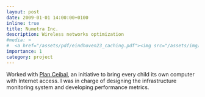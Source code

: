 ```yaml
---
layout: post
date: 2009-01-01 14:00:00+0100
inline: true
title: Numetra Inc.
description: Wireless networks optimization
#media: >
#  <a href="/assets/pdf/eindhoven23_caching.pdf"><img src="/assets/img/caching_hazard_rates.png" width="200"/></a>
importance: 1
category: project
---
```


Worked with [Plan Ceibal](https://ceibal.edu.uy/), an initiative to bring every child its own computer with Internet access. I was in charge of designing the infrastructure monitoring system and developing performance metrics.